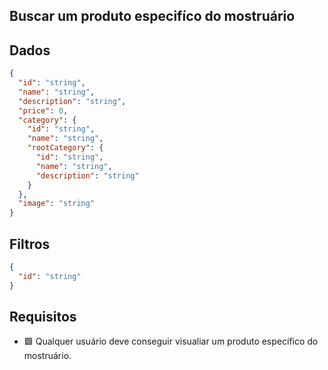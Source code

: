 ## Buscar um produto especifíco do mostruário

## Dados

```json
{
  "id": "string",
  "name": "string",
  "description": "string",
  "price": 0,
  "category": {
    "id": "string",
    "name": "string",
    "rootCategory": {
      "id": "string",
      "name": "string",
      "description": "string"
    }
  },
  "image": "string"
}
```

## Filtros

```json
{
  "id": "string"
}
```

## Requisitos

- 🟩 Qualquer usuário deve conseguir visualiar um produto específico do mostruário.
